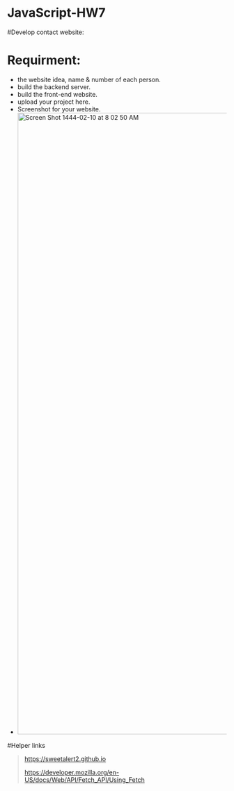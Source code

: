 # JavaScript-HW7

#Develop contact website:

# Requirment:
 * the website idea, name & number of each person.
 * build the backend server.
 * build the front-end website.
 * upload your project here.
 * Screenshot for your website.
 * <img width="1428" alt="Screen Shot 1444-02-10 at 8 02 50 AM" src="https://user-images.githubusercontent.com/61663908/188552707-82a4a26b-6895-4650-b9b2-59c86cf5d771.png">


#Helper links 
> https://sweetalert2.github.io
> 
> https://developer.mozilla.org/en-US/docs/Web/API/Fetch_API/Using_Fetch
